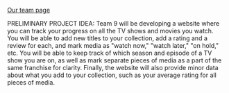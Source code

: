 [Our team page](admin/team.md)

PRELIMINARY PROJECT IDEA: 
Team 9 will be developing a website where you can track your progress on all the TV shows and movies you watch. You will be able to add new titles to your collection,
add a rating and a review for each, and mark media as "watch now," "watch later," "on hold," etc. You will be able to keep track of which season and episode of a TV show you are on, as well as mark separate pieces of media as a part of the same franchise for clarity. Finally, the website will also provide minor data about what you add to your collection, such as your average rating for all pieces of media.
